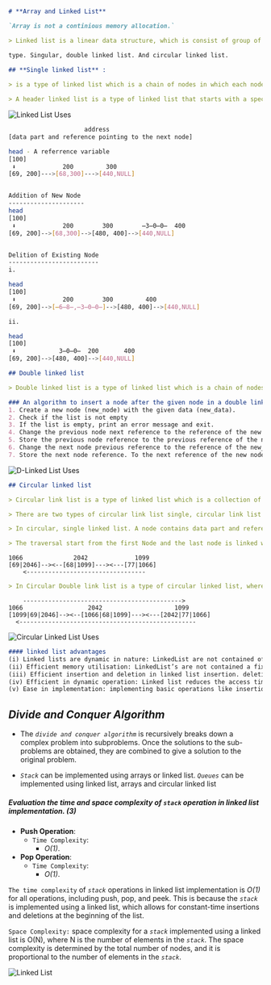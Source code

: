 ```Markdown

# **Array and Linked List**

`Array is not a continious memory allocation.` 

> Linked list is a linear data structure, which is consist of group of nodes in a sequence where each node contains a data element and reference of the next node.

type. Singular, double linked list. And circular linked list.

## **Single linked list** :
 
> is a type of linked list which is a chain of nodes in which each node contains is a type of linked list which is a chain of nodes in which each node contains data part and references pointing to the next node.  In the last node of the n the last node of the single Linkedlist, list, the next reference is the next reference is also also assigned to None. It only facilitates forward directional traversal

> A header linked list is a type of linked list that starts with a special node called the header node. it serves as a placeholder or a starting point for the linked list.
```

![Linked List Uses](https://www.freecodecamp.org/news/content/images/2023/05/7.png)



```bash
                     address
[data part and reference pointing to the next node]

head - A referrence variable
[100]
 ⬇             200         300
[69, 200]--->[68,300]--->[440,NULL]


Addition of New Node
---------------------
head
[100]
 ⬇             200        300        ̶3̶0̶0̶  400
[69, 200]-->[68,300]-->[480, 400]-->[440,NULL]


Delition of Existing Node
-------------------------
i. 

head
[100]
 ⬇             200        300         400
[69, 200]-->[̶6̶8̶,̶3̶0̶0̶]-->[480, 400]-->[440,NULL]

ii.

head
[100] 
 ⬇            3̶0̶0̶  200       400
[69, 200]-->[480, 400]-->[440,NULL]

```



```markdown
## Double linked list

> Double linked list is a type of linked list which is a chain of nodes in which each node contains data part as well as to pointer or references pointing both previous node and the next node at the same time, In the first node of the double linked list the previous reference is assigned to none and in the last node of the double Link list, the next reference is assigned to None as well. It facilitates bidirectional traversal.

### An algorithm to insert a node after the given node in a double linked list. (4)
1. Create a new node (new_node) with the given data (new_data).
2. Check if the list is not empty
3. If the list is empty, print an error message and exit.
4. Change the previous node next reference to the reference of the new node
5. Store the previous node reference to the previous reference of the new node
6. Change the next node previous reference to the reference of the new_node.
7. Store the next node reference. To the next reference of the new node.
```

![D-Linked List Uses](https://www.sanfoundry.com/wp-content/uploads/2022/08/singly-linked-list-example.png)

```markdown
## Circular linked list

> Circular link list is a type of linked list which is a collection of nodes where each node is corrected through link in such a way it forms a circle. In circle linked list the last node of the list points to the first node of the list Instead of containing null value as the next reference this creates a loop in the list allowing them for continuous traversal

> There are two types of circular link list single, circular link list and double circular link list

> In circular, single linked list. A node contains data part and reference part. Each node point to the next node in the sequence but the last node contains the address of the first node

> The traversal start from the first Node and the last node is linked with the first node, which forms a traversing loop
```

```
1066              2042             1099
[69|2046]--><--[68|1099]---><---[77|1066]
    <---------------------------------
```

```markdown
> In Circular Double link list is a type of circular linked list, where each node contains the data part, previous reference. And next reference each node point to the next node in the sequence. the first node contains the reference of the last node. At the last node contains the reference of the first node, which forms a circle and facilitates even forward and backward traversing.
```

```
    -------------------------------------------->
1066                  2042                    1099
[1099|69|2046]--><--[1066|68|1099]---><---[2042|77|1066]
  <-------------------------------------------------
```

![Circular Linked List Uses](https://files.prepinsta.com/2023/02/Circular-Linked-List-Application-1024x603.webp)


```markdown
#### linked list advantages
(i) Linked lists are dynamic in nature: LinkedList are not contained of a fixed size
(ii) Efficient memory utilisation: LinkedList’s are not contained a fixed size. It is dynamic in nature. It can fit to its size accordingly allowing it to use memory more efficiently
(iii) Efficient insertion and deletion in linked list insertion. deletion operations can be easily implemented
(iv) Efficient in dynamic operation: Linked list reduces the access time for insertion and deletion and for the other operations
(v) Ease in implementation: implementing basic operations like insertion, deletion, peak or top, and is empty, etc. Is simpler in linked list
```

## *Divide and Conquer Algorithm*

- The *`divide and conquer algorithm`* is recursively breaks down a complex problem into subproblems. Once the solutions to the sub-problems are obtained, they are combined to give a solution to the original problem.

- *`Stack`* can be implemented using arrays or linked list. 
*`Queues`* can be implemented using linked list, arrays and circular linked list

#####  Evaluation the time and space complexity of *`stack`* operation in linked list implementation. (3)
    
- **Push Operation**:
    - `Time Complexity`: 
        - *O(1)*.
- **Pop Operation**:
    - `Time Complexity`: 
        - *O(1)*.

`The time complexity` of *`stack`* operations in linked list implementation is *O(1)* for all operations, including push, pop, and peek. This is because the *`stack`* is implemented using a linked list, which allows for constant-time insertions and deletions at the beginning of the list.

`Space Complexity:` space complexity for a *`stack`* implemented using a linked list is O(N), where N is the number of elements in the *`stack`*. The space complexity is determined by the total number of nodes, and it is proportional to the number of elements in the *`stack`*.

![Linked List](https://media.geeksforgeeks.org/wp-content/uploads/20240508162652/stack-as-linked-list-768.png)
